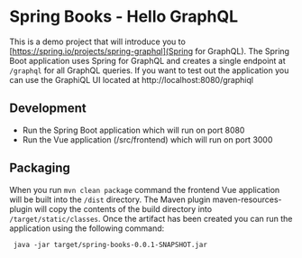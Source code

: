 # Spring Books - Hello GraphQL

This is a demo project that will introduce you to [https://spring.io/projects/spring-graphql](Spring for GraphQL). 
The Spring Boot application uses Spring for GraphQL and creates a single endpoint at `/graphql` for all GraphQL queries.
If you want to test out the application you can use the GraphiQL UI located at http://localhost:8080/graphiql

## Development 

- Run the Spring Boot application which will run on port 8080
- Run the Vue application (/src/frontend) which will run on port 3000

## Packaging 

When you run `mvn clean package` command the frontend Vue application will be built into the `/dist` directory. 
The Maven plugin maven-resources-plugin will copy the contents of the build directory into `/target/static/classes`. 
Once the artifact has been created you can run the application using the following command: 

` java -jar target/spring-books-0.0.1-SNAPSHOT.jar`